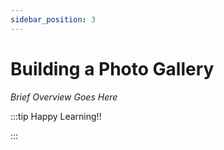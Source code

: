 ```yaml
---
sidebar_position: 3
---
```


# Building a Photo Gallery

_Brief Overview Goes Here_

:::tip Happy Learning!!

<QuestButton text="Go To Quest" link="https://app.stackup.dev/quest_page/building-a-photo-gallery" />

:::

